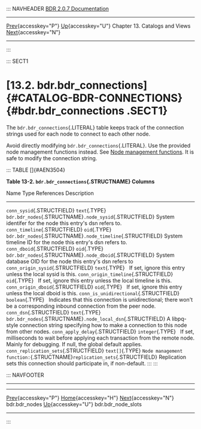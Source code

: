 ::: NAVHEADER
  [BDR 2.0.7 Documentation](index.md)
  --------------------------------------------------------------- ------------------------------------------ -------------------------------- -------------------------------------------------------------------------
  [Prev](catalog-bdr-nodes.md "bdr.bdr_nodes"){accesskey="P"}   [Up](catalogs-views.md){accesskey="U"}    Chapter 13. Catalogs and Views    [Next](catalog-bdr-node-slots.md "bdr.bdr_node_slots"){accesskey="N"}

------------------------------------------------------------------------
:::

::: SECT1
# [13.2. bdr.bdr_connections]{#CATALOG-BDR-CONNECTIONS} {#bdr.bdr_connections .SECT1}

The `bdr.bdr_connections`{.LITERAL} table keeps track of the connection
strings used for each node to connect to each other node.

Avoid directly modifying `bdr.bdr_connections`{.LITERAL}. Use the
provided node management functions instead. See [Node management
functions](functions-node-mgmt.md). It is safe to modify the
connection string.

::: TABLE
[]{#AEN3504}

**Table 13-2. `bdr.bdr_connections`{.STRUCTNAME} Columns**

  Name                                     Type               References                                                                 Description
  ---------------------------------------- ------------------ -------------------------------------------------------------------------- ------------------------------------------------------------------------------------------------------------------------------------------------
  `conn_sysid`{.STRUCTFIELD}               `text`{.TYPE}      `bdr.bdr_nodes`{.STRUCTNAME}`.node_sysid`{.STRUCTFIELD}                    System identifer for the node this entry\'s dsn refers to.
  `conn_timeline`{.STRUCTFIELD}            `oid`{.TYPE}       `bdr.bdr_nodes`{.STRUCTNAME}`.node_timeline`{.STRUCTFIELD}                 System timeline ID for the node this entry\'s dsn refers to.
  `conn_dboid`{.STRUCTFIELD}               `oid`{.TYPE}       `bdr.bdr_nodes`{.STRUCTNAME}`.node_dboid`{.STRUCTFIELD}                    System database OID for the node this entry\'s dsn refers to
  `conn_origin_sysid`{.STRUCTFIELD}        `text`{.TYPE}                                                                                 If set, ignore this entry unless the local sysid is this.
  `conn_origin_timeline`{.STRUCTFIELD}     `oid`{.TYPE}                                                                                  If set, ignore this entry unless the local timeline is this.
  `conn_origin_dboid`{.STRUCTFIELD}        `oid`{.TYPE}                                                                                  If set, ignore this entry unless the local dboid is this.
  `conn_is_unidirectional`{.STRUCTFIELD}   `boolean`{.TYPE}                                                                              Indicates that this connection is unidirectional; there won\'t be a corresponding inbound connection from the peer node.
  `conn_dsn`{.STRUCTFIELD}                 `text`{.TYPE}      `bdr.bdr_nodes`{.STRUCTNAME}`.node_local_dsn`{.STRUCTFIELD}                A libpq-style connection string specifying how to make a connection to this node from other nodes.
  `conn_apply_delay`{.STRUCTFIELD}         `integer`{.TYPE}                                                                              If set, milliseconds to wait before applying each transaction from the remote node. Mainly for debugging. If null, the global default applies.
  `conn_replication_sets`{.STRUCTFIELD}    `text[]`{.TYPE}    `Node management function:`{.STRUCTNAME}`replication_sets`{.STRUCTFIELD}   Replication sets this connection should participate in, if non-default.
:::
:::

::: NAVFOOTER

------------------------------------------------------------------------

  ----------------------------------------------- ------------------------------------------ ----------------------------------------------------
  [Prev](catalog-bdr-nodes.md){accesskey="P"}       [Home](index.md){accesskey="H"}        [Next](catalog-bdr-node-slots.md){accesskey="N"}
  bdr.bdr_nodes                                    [Up](catalogs-views.md){accesskey="U"}                                    bdr.bdr_node_slots
  ----------------------------------------------- ------------------------------------------ ----------------------------------------------------
:::
